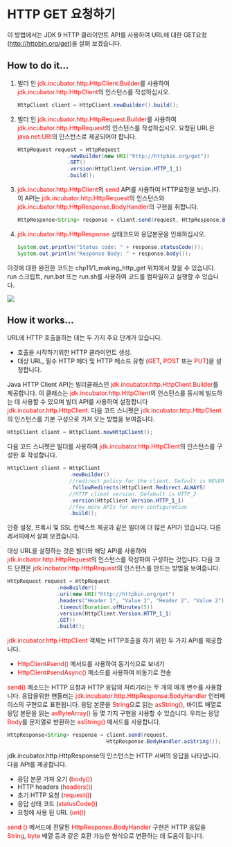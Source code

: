 # HTTP GET 요청하기

이 방법에서는 JDK 9 HTTP 클라이언트 API를 사용하여 URL에 대한 GET요청(http://httpbin.org/get)을 살펴 보겠습니다.

## How to do it...

1. 빌더 인 <span style="color:red">jdk.incubator.http.HttpClient.Builder</span>를 사용하여 <span style="color:red">jdk.incubator.http.HttpClient</span>의 인스턴스를 작성하십시오.
    ```java
    HttpClient client = HttpClient.newBuilder().build();
    ```

2. 빌더 인 <span style="color:red">jdk.incubator.http.HttpRequest.Builder</span>를 사용하여 <span style="color:red">jdk.incubator.http.HttpRequest</span>의 인스턴스를 작성하십시오. 요청된 URL은 <span style="color:red">java.net.URI</span>의 인스턴스로 제공되어야 합니다.
    ```java
    HttpRequest request = HttpRequest
                    .newBuilder(new URI("http://httpbin.org/get"))
                    .GET()
                    .version(HttpClient.Version.HTTP_1_1)
                    .build();
    ```

3. <span style="color:red">jdk.incubator.http.HttpClient</span>의 <span style="color:red">send</span> API를 사용하여 HTTP요청을 보냅니다. 이 API는 <span style="color:red">jdk.incubator.http.HttpRequest</span>의 인스턴스와 <span style="color:red">jdk.incubator.http.HttpResponse.BodyHandler</span>의 구현을 취합니다.
    ```java
    HttpResponse<String> response = client.send(request, HttpResponse.BodyHandler.asString());
    ```

4. <span style="color:red">jdk.incubator.http.HttpResponse</span> 상태코드와 응답본문을 인쇄하십시오.
    ```java
    System.out.println("Status code: " + response.statusCode());
    System.out.println("Response Body: " + response.body());
    ```

이것에 대한 완전한 코드는 chp11/1_making_http_get 위치에서 찾을 수 있습니다. run 스크립트, run.bat 또는 run.sh를 사용하여 코드를 컴파일하고 실행할 수 있습니다.

![](https://www.packtpub.com/graphics/9781786461407/graphics/ed33c3b7-09c2-471d-a690-8efb827aa044.png)

## How it works...

URL에 HTTP 호출을하는 데는 두 가지 주요 단계가 있습니다.

* 호출을 시작하기위한 HTTP 클라이언트 생성.
* 대상 URL, 필수 HTTP 헤더 및 HTTP 메소드 유형 (<span style="color:red">GET</span>, <span style="color:red">POST</span> 또는 <span style="color:red">PUT</span>)을 설정합니다.

Java HTTP Client API는 빌더클래스인 <span style="color:red">jdk.incubator.http.HttpClient.Builder</span>를 제공합니다. 이 클래스는 <span style="color:red">jdk.incubator.http.HttpClient</span>의 인스턴스를 동시에 빌드하는 데 사용할 수 있으며 빌더 API를 사용하여 설정합니다 <span style="color:red">jdk.incubator.http.HttpClient</span>. 다음 코드 스니펫은 <span style="color:red">jdk.incubator.http.HttpClient</span>의 인스턴스를 기본 구성으로 가져 오는 방법을 보여줍니다.

```java
HttpClient client = HttpClient.newHttpClient();
```

다음 코드 스니펫은 빌더를 사용하여 <span style="color:red">jdk.incubator.http.HttpClient</span>의 인스턴스를 구성한 후 작성합니다.

```java
HttpClient client = HttpClient
                    .newBuilder()
                    //redirect policy for the client. Default is NEVER
                    .followRedirects(HttpClient.Redirect.ALWAYS) 
                    //HTTP client version. Defabult is HTTP_2
                    .version(HttpClient.Version.HTTP_1_1)
                    //few more APIs for more configuration
                    .build();
```

인증 설정, 프록시 및 SSL 컨텍스트 제공과 같은 빌더에 더 많은 API가 있습니다. 다른 레서피에서 살펴 보겠습니다.

대상 URL을 설정하는 것은 빌더와 해당 API를 사용하여 <span style="color:red">jdk.incbator.http.HttpRequest</span>의 인스턴스를 작성하여 구성하는 것입니다. 다음 코드 단편은 <span style="color:red">jdk.incbator.http.HttpRequest</span>의 인스턴스를 만드는 방법을 보여줍니다.

```java
HttpRequest request = HttpRequest
                .newBuilder()
                .uri(new URI("http://httpbin.org/get")
                .headers("Header 1", "Value 1", "Header 2", "Value 2")
                .timeout(Duration.ofMinutes(5))
                .version(HttpClient.Version.HTTP_1_1)
                .GET()
                .build();
```

<span style="color:red">jdk.incubator.http.HttpClient</span> 객체는 HTTP호출을 하기 위한 두 가지 API를 제공합니다.

* <span style="color:red">HttpClient#send()</span> 메서드를 사용하여 동기식으로 보내기
* <span style="color:red">HttpClient#sendAsync()</span> 메소드를 사용하여 비동기로 전송

<span style="color:red">send()</span> 메소드는 HTTP 요청과 HTTP 응답의 처리기라는 두 개의 매개 변수를 사용합니다. 응답을위한 핸들러는 <span style="color:red">jdk.incubator.http.HttpResponse.BodyHandler</span> 인터페이스의 구현으로 표현됩니다. 응답 본문을 <span style="color:red">String</span>으로 읽는 <span style="color:red">asString()</span>, 바이트 배열로 응답 본문을 읽는 <span style="color:red">asByteArray()</span> 등 몇 가지 구현을 사용할 수 있습니다. 우리는 응답 <span style="color:red">Body</span>를 문자열로 반환하는 <span style="color:red">asString()</span> 메서드를 사용합니다.

```java
HttpResponse<String> response = client.send(request,
                                HttpResponse.BodyHandler.asString());
```

jdk.incubator.http.HttpResponse의 인스턴스는 HTTP 서버의 응답을 나타냅니다. 다음 API를 제공합니다.

* 응답 본문 가져 오기 (<span style="color:red">body()</span>)
* HTTP headers (<span style="color:red">headers()</span>)
* 초기 HTTP 요청 (<span style="color:red">request()</span>)
* 응답 상태 코드 (<span style="color:red">statusCode()</span>)
* 요청에 사용 된 URL (<span style="color:red">uri()</span>)

<span style="color:red">send ()</span> 메서드에 전달된 <span style="color:red">HttpResponse.BodyHandler</span> 구현은 HTTP 응답을 <span style="color:red">String</span>, <span style="color:red">byte</span> 배열 등과 같은 호환 가능한 형식으로 변환하는 데 도움이 됩니다.                   